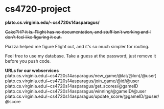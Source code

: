 cs4720-project
==============
__plato.cs.virginia.edu/~cs4720s14asparagus/__


~~CakePHP it is. Flight has no documentation, and stuff isn't working and I don't feel like figuring it out.~~

Piazza helped me figure Flight out, and it's so much simpler for routing.

Feel free to use my database. Take a guess at the password, just remove it before you push code.

__URLs for our webservices__
plato.cs.virginia.edu/~cs4720s14asparagus/new_game/@lat/@lon(/@user)
plato.cs.virginia.edu/~cs4720s14asparagus/join_game/@id/@user
plato.cs.virginia.edu/~cs4720s14asparagus/get_scores/@gameID
plato.cs.virginia.edu/~cs4720s14asparagus/winning/@gameID/@user
plato.cs.virginia.edu/~cs4720s14asparagus/update_score/@gameID/@user/@score



